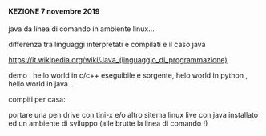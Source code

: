
#### KEZIONE 7 novembre 2019

java da linea di comando in ambiente linux... 

differenza tra linguaggi interpretati e compilati e il caso java 

https://it.wikipedia.org/wiki/Java_(linguaggio_di_programmazione)

demo : hello world in c/c++ eseguibile e sorgente, helo world in python , hello world in java...

compiti per casa: 

portare una pen drive con tini-x e/o altro sitema linux live con java installato ed un ambiente di sviluppo (alle brutte la  linea di comando !)
